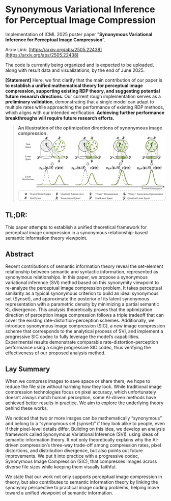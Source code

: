 # Synonymous Variational Inference for Perceptual Image Compression

Implementation of ICML 2025 poster paper "**Synonymous Variational Inference for Perceptual Image Compression**".

Arxiv Link: [https://arxiv.org/abs/2505.22438](https://arxiv.org/abs/2505.22438)

The code is currently being organized and is expected to be uploaded, along with result data and visualizations, by the end of June 2025.

**[Statement]** Here, we first clarify that the main contribution of our paper is **to establish a unified mathematical theory for perceptual image compression, supporting existing RDP theory, and suggesting potential future research directions**. Our current rough implementation serves as a **preliminary validation**, demonstrating that a single model can adapt to multiple rates while approaching the performance of existing RDP methods, which aligns with our intended verification. **Achieving further performance breakthroughs will require future research efforts.**

> **An illustration of the optimization directions of synonymous image compression.**
![Subfigure 1](setDistance_downKL.png)

## TL;DR:

This paper attempts to establish a unified theoretical framework for perceptual image compression in a synonymous relationship-based semantic information theory viewpoint.

## Abstract

Recent contributions of semantic information theory reveal the set-element relationship between semantic and syntactic information, represented as synonymous relationships. In this paper, we propose a synonymous variational inference (SVI) method based on this synonymity viewpoint to re-analyze the perceptual image compression problem. It takes perceptual similarity as a typical synonymous criterion to build an ideal synonymous set (Synset), and approximate the posterior of its latent synonymous representation with a parametric density by minimizing a partial semantic KL divergence. This analysis theoretically proves that the optimization direction of perception image compression follows a triple tradeoff that can cover the existing rate-distortion-perception schemes. Additionally, we introduce synonymous image compression (SIC), a new image compression scheme that corresponds to the analytical process of SVI, and implement a progressive SIC codec to fully leverage the model’s capabilities. Experimental results demonstrate comparable rate-distortion-perception performance using a single progressive SIC codec, thus verifying the effectiveness of our proposed analysis method.

## Lay Summary

When we compress images to save space or share them, we hope to reduce the file size without harming how they look. While traditional image compression technologies focus on pixel accuracy, which unfortunately doesn’t always match human perception, some AI-driven methods have achieved better results in practice. We aim to explore the underlying theory behind these works.

We noticed that two or more images can be mathematically “synonymous” and belong to a “synonymous set (synset)” if they look alike to people, even if their pixel-level details differ. Building on this idea, we develop an analysis framework called Synonymous Variational Inference (SVI), using ideas of semantic information theory. It not only theoretically explains why the AI-driven compression’s three-way trade-off among compression rates, pixel distortions, and distribution divergence, but also points out future improvements. We put it into practice with a progressive codec, Synonymous Image Compression (SIC), that compresses images across diverse file sizes while keeping them visually faithful.

We state that our work not only supports perceptual image compression in theory, but also contributes to semantic information theory by linking the synonymy perspective to practical image coding problems, helping move toward a unified viewpoint of semantic information.

